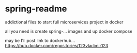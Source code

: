 # spring-readme
addictional files to start full microservices project in docker

all you need is create spring-... images and up docker compose

may be I'll post link to dockerhub...
https://hub.docker.com/repositories/123vladimir123
